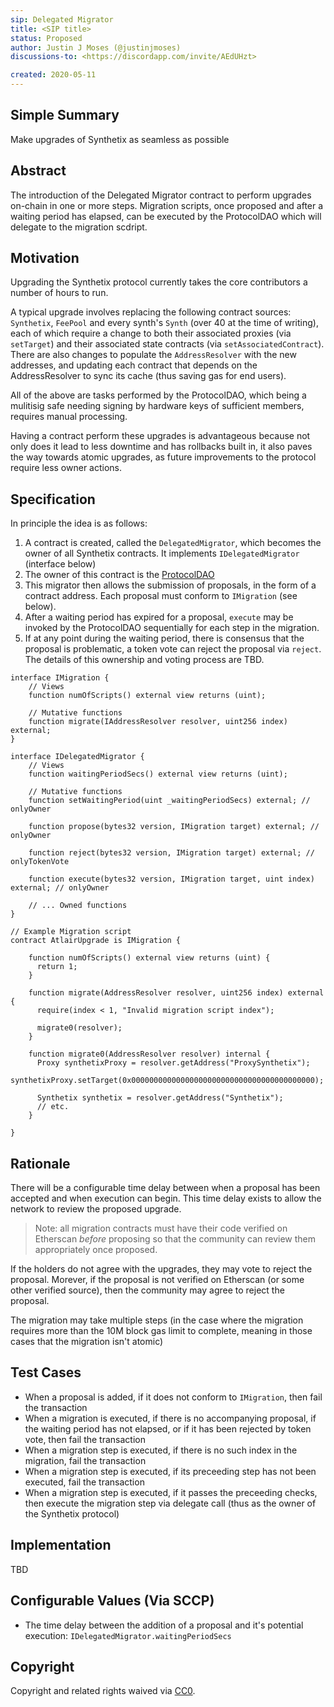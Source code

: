 ```yaml
---
sip: Delegated Migrator
title: <SIP title>
status: Proposed
author: Justin J Moses (@justinjmoses)
discussions-to: <https://discordapp.com/invite/AEdUHzt>

created: 2020-05-11
---
```


<!--You can leave these HTML comments in your merged SIP and delete the visible duplicate text guides, they will not appear and may be helpful to refer to if you edit it again. This is the suggested template for new SIPs. Note that an SIP number will be assigned by an editor. When opening a pull request to submit your SIP, please use an abbreviated title in the filename, `sip-draft_title_abbrev.md`. The title should be 44 characters or less.-->

## Simple Summary

<!--"If you can't explain it simply, you don't understand it well enough." Provide a simplified and layman-accessible explanation of the SIP.-->

Make upgrades of Synthetix as seamless as possible

## Abstract

<!--A short (~200 word) description of the technical issue being addressed.-->

The introduction of the Delegated Migrator contract to perform upgrades on-chain in one or more steps. Migration scripts, once proposed and after a waiting period has elapsed, can be executed by the ProtocolDAO which will delegate to the migration scdript.

## Motivation

<!--The motivation is critical for SIPs that want to change Synthetix. It should clearly explain why the existing protocol specification is inadequate to address the problem that the SIP solves. SIP submissions without sufficient motivation may be rejected outright.-->

Upgrading the Synthetix protocol currently takes the core contributors a number of hours to run.

A typical upgrade involves replacing the following contract sources: `Synthetix`, `FeePool` and every synth's `Synth` (over 40 at the time of writing), each of which require a change to both their associated proxies (via `setTarget`) and their associated state contracts (via `setAssociatedContract`). There are also changes to populate the `AddressResolver` with the new addresses, and updating each contract that depends on the AddressResolver to sync its cache (thus saving gas for end users).

All of the above are tasks performed by the ProtocolDAO, which being a mulitisig safe needing signing by hardware keys of sufficient members, requires manual processing.

Having a contract perform these upgrades is advantageous because not only does it lead to less downtime and has rollbacks built in, it also paves the way towards atomic upgrades, as future improvements to the protocol require less owner actions.

## Specification

<!--The technical specification should describe the syntax and semantics of any new feature.-->

In principle the idea is as follows:

1. A contract is created, called the `DelegatedMigrator`, which becomes the owner of all Synthetix contracts. It implements `IDelegatedMigrator` (interface below)
2. The owner of this contract is the [ProtocolDAO](https://etherscan.io/address/protocoldao.snx.eth)
3. This migrator then allows the submission of proposals, in the form of a contract address. Each proposal must conform to `IMigration` (see below).
4. After a waiting period has expired for a proposal, `execute` may be invoked by the ProtocolDAO sequentially for each step in the migration.
5. If at any point during the waiting period, there is consensus that the proposal is problematic, a token vote can reject the proposal via `reject`. The details of this ownership and voting process are TBD.

```solidity
interface IMigration {
    // Views
    function numOfScripts() external view returns (uint);

    // Mutative functions
    function migrate(IAddressResolver resolver, uint256 index) external;
}

interface IDelegatedMigrator {
    // Views
    function waitingPeriodSecs() external view returns (uint);

    // Mutative functions
    function setWaitingPeriod(uint _waitingPeriodSecs) external; // onlyOwner

    function propose(bytes32 version, IMigration target) external; // onlyOwner

    function reject(bytes32 version, IMigration target) external; // onlyTokenVote

    function execute(bytes32 version, IMigration target, uint index) external; // onlyOwner

    // ... Owned functions
}
```

```solidity
// Example Migration script
contract AtlairUpgrade is IMigration {

    function numOfScripts() external view returns (uint) {
      return 1;
    }

    function migrate(AddressResolver resolver, uint256 index) external {
      require(index < 1, "Invalid migration script index");

      migrate0(resolver);
    }

    function migrate0(AddressResolver resolver) internal {
      Proxy synthetixProxy = resolver.getAddress("ProxySynthetix");
      synthetixProxy.setTarget(0x00000000000000000000000000000000000000000);

      Synthetix synthetix = resolver.getAddress("Synthetix");
      // etc.
    }

}
```

## Rationale

<!--The rationale fleshes out the specification by describing what motivated the design and why particular design decisions were made. It should describe alternate designs that were considered and related work, e.g. how the feature is supported in other languages. The rationale may also provide evidence of consensus within the community, and should discuss important objections or concerns raised during discussion.-->

There will be a configurable time delay between when a proposal has been accepted and when execution can begin. This time delay exists to allow the network to review the proposed upgrade.

> Note: all migration contracts must have their code verified on Etherscan _before_ proposing so that the community can review them appropriately once proposed.

If the holders do not agree with the upgrades, they may vote to reject the proposal. Morever, if the proposal is not verified on Etherscan (or some other verified source), then the community may agree to reject the proposal.

The migration may take multiple steps (in the case where the migration requires more than the 10M block gas limit to complete, meaning in those cases that the migration isn't atomic)

## Test Cases

<!--Test cases for an implementation are mandatory for SIPs but can be included with the implementation..-->

- When a proposal is added, if it does not conform to `IMigration`, then fail the transaction
- When a migration is executed, if there is no accompanying proposal, if the waiting period has not elapsed, or if it has been rejected by token vote, then fail the transaction
- When a migration step is executed, if there is no such index in the migration, fail the transaction
- When a migration step is executed, if its preceeding step has not been executed, fail the transaction
- When a migration step is executed, if it passes the preceeding checks, then execute the migration step via delegate call (thus as the owner of the Synthetix protocol)

## Implementation

<!--The implementations must be completed before any SIP is given status "Implemented", but it need not be completed before the SIP is "Approved". While there is merit to the approach of reaching consensus on the specification and rationale before writing code, the principle of "rough consensus and running code" is still useful when it comes to resolving many discussions of API details.-->

TBD

## Configurable Values (Via SCCP)

<!--Please list all values configurable via SCCP under this implementation.-->

- The time delay between the addition of a proposal and it's potential execution: `IDelegatedMigrator.waitingPeriodSecs`

## Copyright

Copyright and related rights waived via [CC0](https://creativecommons.org/publicdomain/zero/1.0/).
